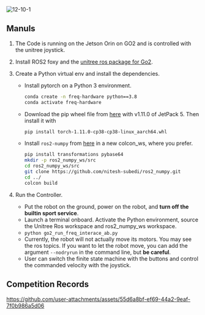 ![12-10-1](https://github.com/user-attachments/assets/c0d93939-f46f-4426-af62-79f680ef4ca3)


## Manuls
1. The Code is running on the Jetson Orin on GO2 and is controlled with the unitree joystick.
2. Install ROS2 foxy and the [unitree ros package for Go2](https://support.unitree.com/home/en/developer/ROS2_service).
3. Create a Python virtual env and install the dependencies.
    - Install pytorch on a Python 3 environment.
        ```bash
        conda create -n freq-hardware python==3.8
        conda activate freq-hardware
        ```
    
    - Download the pip wheel file from [here](https://forums.developer.nvidia.com/t/pytorch-for-jetson/72048) with v1.11.0 of JetPack 5. Then install it with
        ```bash
        pip install torch-1.11.0-cp38-cp38-linux_aarch64.whl
        ```

    - Install `ros2-numpy` from [here](https://github.com/nitesh-subedi/ros2_numpy) in a new colcon_ws, where you prefer.
        ```bash
        pip install transformations pybase64
        mkdir -p ros2_numpy_ws/src
        cd ros2_numpy_ws/src
        git clone https://github.com/nitesh-subedi/ros2_numpy.git
        cd ../
        colcon build
        ```
        
4. Run the Controller.
    - Put the robot on the ground, power on the robot, and **turn off the builtin sport service**.
    - Launch a terminal onboard. Activate the Python environment, source the Unitree Ros workspace and ros2_numpy_ws workspace. 
    - ```python go2_run_freq_interace_ab.py```
    - Currently, the robot will not actually move its motors. You may see the ros topics. If you want to let the robot move, you can add the argument `--nodryrun` in the command line, but **be careful**.
    - User can switch the finite state machine with the buttons and control the commanded velocity with the joystick.


## Competition Records
https://github.com/user-attachments/assets/55d6a8bf-ef69-44a2-9eaf-7f0b986a5d06


